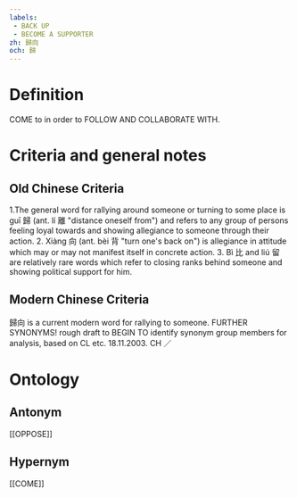 ```yaml
---
labels: 
 - BACK UP
 - BECOME A SUPPORTER
zh: 歸向
och: 歸
---
```


# Definition
COME to in order to FOLLOW AND COLLABORATE WITH. 
# Criteria and general notes
## Old Chinese Criteria
1.The general word for rallying around someone or turning to some place is guī 歸 (ant. lí 離 "distance oneself from") and refers to any group of persons feeling loyal towards and showing allegiance to someone through their action.
2. Xiàng 向 (ant. bèi 背 "turn one's back on") is allegiance in attitude which may or may not manifest itself in concrete action.
3. Bì 比 and liú 留 are relatively rare words which refer to closing ranks behind someone and showing political support for him.
## Modern Chinese Criteria
歸向 is a current modern word for rallying to someone.
FURTHER SYNONYMS!
rough draft to BEGIN TO identify synonym group members for analysis, based on CL etc. 18.11.2003. CH ／
# Ontology

## Antonym
[[OPPOSE]]
## Hypernym
[[COME]]